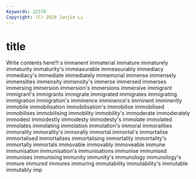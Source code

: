```yaml
---
Keywords: 22570
Copyright: (C) 2020 Junjie Li
---
```


# title

Write contents here!!!
s
immanent 
immaterial 
immature 
immaturely 
immaturity 
immaturity's 
immeasurable 
immeasurably 
immediacy 
immediacy's
immediate 
immediately 
immemorial 
immense 
immensely 
immensities 
immensity 
immensity's 
immerse 
immersed
immerses 
immersing 
immersion 
immersion's 
immersions 
immersive 
immigrant 
immigrant's 
immigrants 
immigrate
immigrated 
immigrates 
immigrating 
immigration 
immigration's 
imminence 
imminence's 
imminent 
imminently 
immobile
immobilisation 
immobilisation's 
immobilise 
immobilised 
immobilises 
immobilising 
immobility 
immobility's 
immoderate 
immoderately
immodest 
immodestly 
immodesty 
immodesty's 
immolate 
immolated 
immolates 
immolating 
immolation 
immolation's
immoral 
immoralities 
immorality 
immorality's 
immorally 
immortal 
immortal's 
immortalise 
immortalised 
immortalises
immortalising 
immortality 
immortality's 
immortally 
immortals 
immovable 
immovably 
immoveable 
immune 
immunisation
immunisation's 
immunisations 
immunise 
immunised 
immunises 
immunising 
immunity 
immunity's 
immunology 
immunology's
immure 
immured 
immures 
immuring 
immutability 
immutability's 
immutable 
immutably 
imp 
